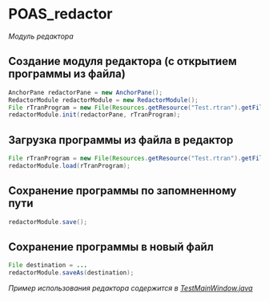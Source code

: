 # POAS_redactor
*Модуль редактора*

## Создание модуля редактора (с открытием программы из файла)
```java
AnchorPane redactorPane = new AnchorPane();
RedactorModule redactorModule = new RedactorModule();
File rTranProgram = new File(Resources.getResource("Test.rtran").getFile());
redactorModule.init(redactorPane, rTranProgram);
```

## Загрузка программы из файла в редактор
```java
File rTranProgram = new File(Resources.getResource("Test.rtran").getFile());
redactorModule.load(rTranProgram);
```

## Сохранение программы по запомненному пути
```java
redactorModule.save();
```

## Сохранение программы в новый файл
```java
File destination = ...
redactorModule.saveAs(destination);
```

*Пример использования редактора содержится в [TestMainWindow.java](src/test/java/mainWindow/TestMainWindow.java)*
